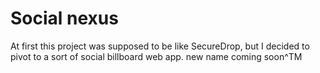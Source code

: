 # Social nexus
 
At first this project was supposed to be like SecureDrop, but I decided to pivot to a sort of social billboard web app. new name coming soon^TM